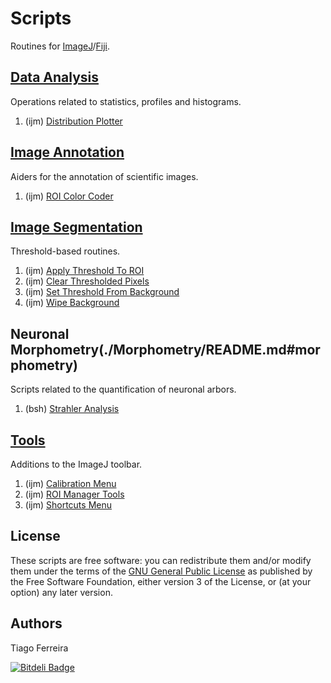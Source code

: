 # Scripts

Routines for [ImageJ](http://imagej.nih.gov/ij/)/[Fiji](http://fiji.sc/).

## [Data Analysis](./Analysis/README.md#analysis)
  Operations related  to statistics, profiles and histograms.

  1. (ijm) [Distribution Plotter](./Analysis/README.md#distribution-plotter)


## [Image Annotation](./Annotation/README.md#annotation)
  Aiders for the annotation of scientific images.

  1. (ijm) [ROI Color Coder](./Annotation/README.md#roi-color-coder)


## [Image Segmentation](./Segmentation/README.md#segmentation)
  Threshold-based routines.

  1. (ijm) [Apply Threshold To ROI](./Segmentation/README.md#apply-threshold-to-roi)
  2. (ijm) [Clear Thresholded Pixels](./Segmentation/README.md#clear-thresholded-pixels)
  3. (ijm) [Set Threshold From Background](./Segmentation/README.md#set-threshold-from-background)
  4. (ijm) [Wipe Background](./Segmentation/README.md#wipe-background)


## Neuronal Morphometry(./Morphometry/README.md#morphometry)
  Scripts related to the quantification of neuronal arbors.

  1. (bsh) [Strahler Analysis](./Morphometry/README.md#strahler-analysis)


## [Tools](./Tools/README.md#tools)
  Additions to the ImageJ toolbar.

  1. (ijm) [Calibration Menu](./Tools/README.md#calibration-menu)
  2. (ijm) [ROI Manager Tools](./Tools/README.md#roi-manager-tools)
  3. (ijm) [Shortcuts Menu](./Tools/README.md#shortcuts-menu)


License
-------
These scripts are free software: you can redistribute them and/or modify them under the terms of the [GNU General Public License](http://www.gnu.org/licenses/gpl.txt) as published by the Free Software Foundation, either version 3 of the License, or (at your option) any later version.


Authors
-------
Tiago Ferreira


[![Bitdeli Badge](https://d2weczhvl823v0.cloudfront.net/tferr/scripts/trend.png)](https://bitdeli.com/free "Bitdeli Badge")

